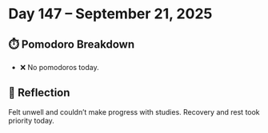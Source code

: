 # Day 147 – September 21, 2025

## ⏱️ Pomodoro Breakdown
- ❌ No pomodoros today.

## 💬 Reflection
Felt unwell and couldn’t make progress with studies. Recovery and rest took priority today.

